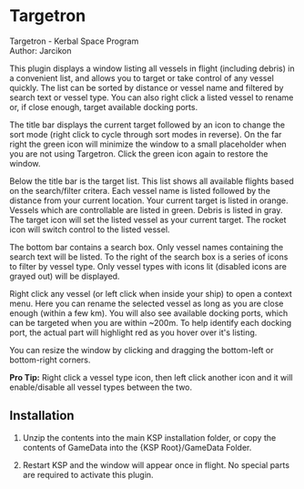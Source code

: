 Targetron
=========
Targetron - Kerbal Space Program  
Author: Jarcikon

This plugin displays a window listing all vessels in flight (including debris) in a convenient list, and allows you to target or take control of any vessel quickly. The list can be sorted by distance or vessel name and filtered by search text or vessel type. You can also right click a listed vessel to rename or, if close enough, target available docking ports.

The title bar displays the current target followed by an icon to change the sort mode (right click to cycle through sort modes in reverse). On the far right the green icon will minimize the window to a small placeholder when you are not using Targetron. Click the green icon again to restore the window.

Below the title bar is the target list. This list shows all available flights based on the search/filter critera. Each vessel name is listed followed by the distance from your current location. Your current target is listed in orange. Vessels which are controllable are listed in green. Debris is listed in gray. The target icon will set the listed vessel as your current target. The rocket icon will switch control to the listed vessel.

The bottom bar contains a search box. Only vessel names containing the search text will be listed. To the right of the search box is a series of icons to filter by vessel type. Only vessel types with icons lit (disabled icons are grayed out) will be displayed.

Right click any vessel (or left click when inside your ship) to open a context menu. Here you can rename the selected vessel as long as you are close enough (within a few km). You will also see available docking ports, which can be targeted when you are within ~200m. To help identify each docking port, the actual part will highlight red as you hover over it's listing.

You can resize the window by clicking and dragging the bottom-left or bottom-right corners.

**Pro Tip:** Right click a vessel type icon, then left click another icon and it will enable/disable all vessel types between the two.


Installation
------------
1. Unzip the contents into the main KSP installation folder, or copy the contents of GameData into the {KSP Root}/GameData Folder.

2. Restart KSP and the window will appear once in flight. No special parts are required to activate this plugin.
